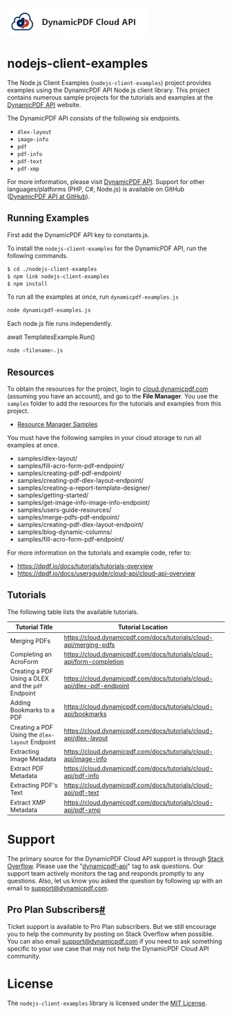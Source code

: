 ![](./logo-banner2.png)

nodejs-client-examples 
=========================================

The Node.js Client Examples (`nodejs-client-examples`) project provides examples using the DynamicPDF API Node.js client library. This project contains numerous sample projects for the tutorials and examples at the [DynamicPDF  API](https://cloud.dynamicpdf.com/) website.

The DynamicPDF API consists of the following six endpoints.

* `dlex-layout`
* `image-info`
* `pdf`
* `pdf-info`
* `pdf-text`
* `pdf-xmp`

For more information, please visit [DynamicPDF API](https://dpdf.io/ "DynamicPDF API Homepage"). Support for other languages/platforms (PHP, C#, Node.js) is available on GitHub ([DynamicPDF API at GitHub](https://github.com/dynamicpdf-api "DynamicPDF API at GitHub")).

Running Examples
----------------

First add the DynamicPDF API key to constants.js.

To install the `nodejs-client-examples` for the DynamicPDF API, run the following commands.

```bash
$ cd ./nodejs-client-examples
$ npm link nodejs-client-examples
$ npm install
```

To run all the examples at once, run `dynamicpdf-examples.js`
```bash
node dynamicpdf-examples.js
```

Each node.js file runs independently. 

await TemplatesExample.Run()

```bash
node <filename>.js
```

## Resources

To obtain the resources for the project, login to [cloud.dynamicpdf.com](https://dpdf.io/) (assuming you have an account), and go to the **File Manager**. You use the `samples` folder to add the resources for the tutorials and examples from this project.

- [Resource Manager Samples](https://dpdf.io/docs/usersguide/environment-manager/environment-manager-sample-resources)  

You must have the following samples in your cloud storage to run all examples at once.
* samples/dlex-layout/
* samples/fill-acro-form-pdf-endpoint/
* samples/creating-pdf-pdf-endpoint/
* samples/creating-pdf-dlex-layout-endpoint/
* samples/creating-a-report-template-designer/
* samples/getting-started/
* samples/get-image-info-image-info-endpoint/
* samples/users-guide-resources/
* samples/merge-pdfs-pdf-endpoint/
* samples/creating-pdf-dlex-layout-endpoint/
* samples/blog-dynamic-columns/
* samples/fill-acro-form-pdf-endpoint/

For more information on the tutorials and example code, refer to:

- https://dpdf.io/docs/tutorials/tutorials-overview
- https://dpdf.io/docs/usersguide/cloud-api/cloud-api-overview

## **Tutorials**

The following table lists the available tutorials.

| Tutorial Title                                     | Tutorial Location                                            |
| -------------------------------------------------- | ------------------------------------------------------------ |
| Merging PDFs                                       | https://cloud.dynamicpdf.com/docs/tutorials/cloud-api/merging-pdfs |
| Completing an AcroForm                             | https://cloud.dynamicpdf.com/docs/tutorials/cloud-api/form-completion |
| Creating a PDF Using a DLEX and the `pdf` Endpoint | https://cloud.dynamicpdf.com/docs/tutorials/cloud-api/dlex-pdf-endpoint |
| Adding Bookmarks to a PDF                          | https://cloud.dynamicpdf.com/docs/tutorials/cloud-api/bookmarks |
| Creating a PDF Using the `dlex-layout` Endpoint    | https://cloud.dynamicpdf.com/docs/tutorials/cloud-api/dlex-layout |
| Extracting Image Metadata                          | https://cloud.dynamicpdf.com/docs/tutorials/cloud-api/image-info |
| Extract PDF Metadata                               | https://cloud.dynamicpdf.com/docs/tutorials/cloud-api/pdf-info |
| Extracting PDF's Text                              | https://cloud.dynamicpdf.com/docs/tutorials/cloud-api/pdf-text |
| Extract XMP Metadata                               | https://cloud.dynamicpdf.com/docs/tutorials/cloud-api/pdf-xmp |

# Support

The primary source for the DynamicPDF Cloud API support is through [Stack Overflow](https://stackoverflow.com/questions/tagged/dynamicpdf-api). Please use the "[dynamicpdf-api](https://stackoverflow.com/questions/tagged/dynamicpdf-api)" tag to ask questions. Our support team actively monitors the tag and responds promptly to any questions.  Also, let us know you asked the question by following up with an email to [support@dynamicpdf.com](mailto:support@dynamicpdf.com). 

## Pro Plan Subscribers[#](https://cloud.dynamicpdf.com/support#pro-plan-subscribers)

Ticket support is available to Pro Plan subscribers. But we still encourage you to help the community by posting on Stack Overflow when possible. You can also email [support@dynamicpdf.com](mailto:support@dynamicpdf.com) if you need to ask something specific to your use case that may not help the DynamicPDF Cloud API community.

# License

The `nodejs-client-examples` library is licensed under the [MIT License](./LICENSE).
